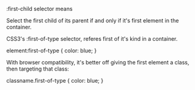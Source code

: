 :first-child selector means

Select the first child of its parent if and only if it's first element in the container.

CSS3's :first-of-type selector, referes first of it's kind in a container.

element:first-of-type
{
    color: blue;
} 

With browser compatibility, it's better off giving the first element a class, then targeting that class:

classname.first-of-type
{
    color: blue;
}